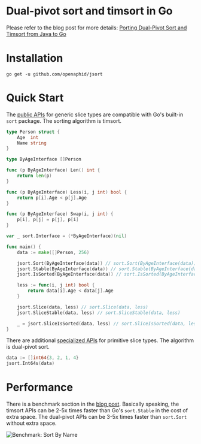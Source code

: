 # Dual-pivot sort and timsort in Go

Please refer to the blog post for more details: [Porting Dual-Pivot Sort and Timsort from Java to Go
](https://hubo.dev/2020-11-15-porting-dual-pivot-sort-and-timsort-from-java-to-go/)

# Installation

```
go get -u github.com/openaphid/jsort
```

# Quick Start

The [public APIs](https://github.com/openaphid/jsort/blob/main/sort_export.go#L85) for generic slice types are compatible with Go's built-in `sort` package. The sorting algorithm is timsort.

```go
type Person struct {
	Age  int
	Name string
}

type ByAgeInterface []Person

func (p ByAgeInterface) Len() int {
	return len(p)
}

func (p ByAgeInterface) Less(i, j int) bool {
	return p[i].Age < p[j].Age
}

func (p ByAgeInterface) Swap(i, j int) {
	p[i], p[j] = p[j], p[i]
}

var _ sort.Interface = (*ByAgeInterface)(nil)

func main() {
    data := make([]Person, 256)

    jsort.Sort(ByAgeInterface(data)) // sort.Sort(ByAgeInterface(data))
    jsort.Stable(ByAgeInterface(data)) // sort.Stable(ByAgeInterface(data))
    jsort.IsSorted(ByAgeInterface(data)) // sort.IsSorted(ByAgeInterface(data))

    less := func(i, j int) bool {
    	return data[i].Age < data[j].Age
    }

    jsort.Slice(data, less) // sort.Slice(data, less)
    jsort.SliceStable(data, less) // sort.SliceStable(data, less)

    _ = jsort.SliceIsSorted(data, less) // sort.SliceIsSorted(data, less)
}
```

There are additional [specialized APIs](https://github.com/openaphid/jsort/blob/main/sort_export.go#L23) for primitive slice types. The algorithm is dual-pivot sort.

```go
data := []int64{3, 2, 1, 4}
jsort.Int64s(data)
```

# Performance

There is a benchmark section in the [blog post](https://hubo.dev/2020-11-15-porting-dual-pivot-sort-and-timsort-from-java-to-go/). Basically speaking, the timsort APIs can be 2-5x times faster than Go's `sort.Stable` in the cost of extra space. The dual-pivot APIs can be 3-5x times faster than `sort.Sort` without extra space.

![Benchmark: Sort By Name](https://hubo.dev/assets/datawrapper/datawrapper-sort-by-name.png)